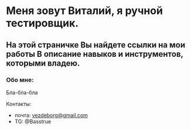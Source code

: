 # Меня зовут Виталий, я ручной тестировщик. 
На этой страничке Вы найдете ссылки на мои работы
B описание навыков и инструментов, которыми владею.
---
### Обо мне:
Бла-бла-бла

Контакты:
- почта: vezdeborg@gmail.com  
- TG: @Basstrue
